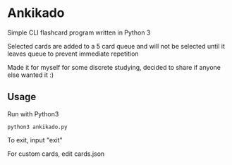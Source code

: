 # Ankikado
Simple CLI flashcard program written in Python 3

Selected cards are added to a 5 card queue and will not be selected until it leaves queue to prevent immediate repetition

Made it for myself for some discrete studying, decided to share if anyone else wanted it :)

## Usage
Run with Python3

```
python3 ankikado.py
```

To exit, input "exit"

For custom cards, edit cards.json
